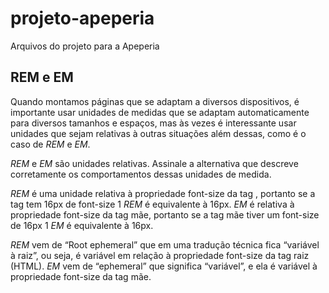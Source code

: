 # projeto-apeperia
Arquivos do projeto para a Apeperia

## REM e EM

Quando montamos páginas que se adaptam a diversos dispositivos, é importante usar unidades de medidas que se adaptam automaticamente para diversos tamanhos e espaços, mas às vezes é interessante usar unidades que sejam relativas à outras situações além dessas, como é o caso de *REM* e *EM*.

*REM* e *EM* são unidades relativas. Assinale a alternativa que descreve corretamente os comportamentos dessas unidades de medida.

*REM* é uma unidade relativa à propriedade font-size da tag <html>, portanto se a tag <html> tem 16px de font-size 1 *REM* é equivalente à 16px. *EM* é relativa à propriedade font-size da tag mãe, portanto se a tag mãe tiver um font-size de 16px 1 *EM* é equivalente à 16px.


*REM* vem de “Root ephemeral” que em uma tradução técnica fica “variável à raiz”, ou seja, é variável em relação à propriedade font-size da tag raiz (HTML). *EM* vem de “ephemeral” que significa “variável”, e ela é variável à propriedade font-size da tag mãe.